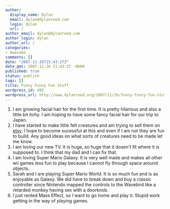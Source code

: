 ```yaml
---
author:
  display_name: Dylan
  email: dylan@dylanreed.com
  login: dylan
  url: /
author_email: dylan@dylanreed.com
author_login: dylan
author_url: /
categories:
- Awesome
comments: []
date: "2007-11-26T15:43:27Z"
date_gmt: 2007-11-26 21:43:27 -0600
published: true
status: publish
tags: []
title: Funny Funny Fun Stuff
wordpress_id: 485
wordpress_url: http://www.dylanreed.org/2007/11/26/funny-funny-fun-stuff/
---
```


  1. I am growing facial hair for the first time. It is pretty hilarious and also a little bit itchy. I am hoping to have some fancy facial hair for our trip to Japan.
  2. I have started to make little felt creatures and am trying to sell them on [etsy][1]. I hope to become sucessful at this and even if I am not they are fun to build. Any good ideas on what sorts of creatures need to be made let me know. 
  3. I am loving our new TV. It is huge, so huge that it dosen't fit where it is supposed to. I think that my dad and I can fix that.
  4. I am loving Super Mario Galaxy. It is very well made and makes all other wii games less fun to play because I cannot fly through space around objects.
  5. Sarah and I are playing Super Mario World. It is so much fun and is as enjoyable as Galaxy. We did have to break down and buy a classic controller since Nintendo mapped the controls to the Wavebird like a retarded monkey having sex with a doorknob.
  6. I just rented Mass Effect, so I want to go home and play it. Stupid work getting in the way of playing games.

   [1]: http://www.etsy.com/shop.php?user_id=5066104


